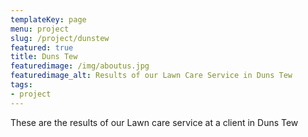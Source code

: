 ```yaml
---
templateKey: page
menu: project
slug: /project/dunstew
featured: true
title: Duns Tew
featuredimage: /img/aboutus.jpg
featuredimage_alt: Results of our Lawn Care Service in Duns Tew
tags:
- project
---
```

These are the results of our Lawn care service at a client in Duns Tew


